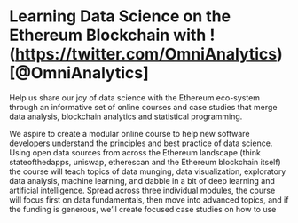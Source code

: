 # Learning Data Science on the Ethereum Blockchain with !(https://twitter.com/OmniAnalytics)[@OmniAnalytics]

Help us share our joy of data science with the Ethereum eco-system through an informative set of online courses and case studies that merge data analysis, blockchain analytics and statistical programming.

We aspire to create a modular online course to help new software developers understand the principles and best practice of data science. Using open data sources from across the Ethereum landscape (think stateofthedapps, uniswap, etherescan and the Ethereum blockchain itself) the course will teach topics of data munging, data visualization, exploratory data analysis, machine learning, and dabble in a bit of deep learning and artificial intelligence. Spread across three individual modules, the course will focus first on data fundamentals, then move into advanced topics, and if the funding is generous, we’ll create focused case studies on how to use
